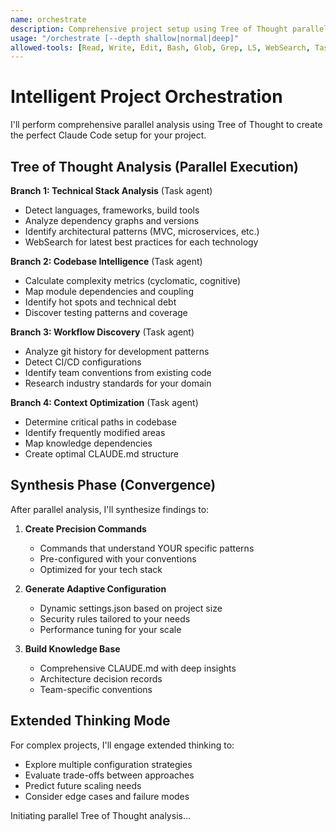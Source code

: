 ```yaml
---
name: orchestrate
description: Comprehensive project setup using Tree of Thought parallel analysis
usage: "/orchestrate [--depth shallow|normal|deep]"
allowed-tools: [Read, Write, Edit, Bash, Glob, Grep, LS, WebSearch, Task]
---
```


# Intelligent Project Orchestration

I'll perform comprehensive parallel analysis using Tree of Thought to create the perfect Claude Code setup for your project.

## Tree of Thought Analysis (Parallel Execution)

**Branch 1: Technical Stack Analysis** (Task agent)
- Detect languages, frameworks, build tools
- Analyze dependency graphs and versions
- Identify architectural patterns (MVC, microservices, etc.)
- WebSearch for latest best practices for each technology

**Branch 2: Codebase Intelligence** (Task agent)
- Calculate complexity metrics (cyclomatic, cognitive)
- Map module dependencies and coupling
- Identify hot spots and technical debt
- Discover testing patterns and coverage

**Branch 3: Workflow Discovery** (Task agent)
- Analyze git history for development patterns
- Detect CI/CD configurations
- Identify team conventions from existing code
- Research industry standards for your domain

**Branch 4: Context Optimization** (Task agent)
- Determine critical paths in codebase
- Identify frequently modified areas
- Map knowledge dependencies
- Create optimal CLAUDE.md structure

## Synthesis Phase (Convergence)

After parallel analysis, I'll synthesize findings to:

1. **Create Precision Commands**
   - Commands that understand YOUR specific patterns
   - Pre-configured with your conventions
   - Optimized for your tech stack

2. **Generate Adaptive Configuration**
   - Dynamic settings.json based on project size
   - Security rules tailored to your needs
   - Performance tuning for your scale

3. **Build Knowledge Base**
   - Comprehensive CLAUDE.md with deep insights
   - Architecture decision records
   - Team-specific conventions

## Extended Thinking Mode

For complex projects, I'll engage extended thinking to:
- Explore multiple configuration strategies
- Evaluate trade-offs between approaches
- Predict future scaling needs
- Consider edge cases and failure modes

Initiating parallel Tree of Thought analysis...